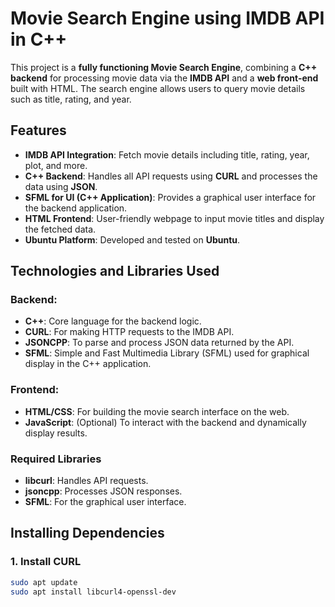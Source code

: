 # Movie Search Engine using IMDB API in C++

This project is a **fully functioning Movie Search Engine**, combining a **C++ backend** for processing movie data via the **IMDB API** and a **web front-end** built with HTML. The search engine allows users to query movie details such as title, rating, and year.

## Features
- **IMDB API Integration**: Fetch movie details including title, rating, year, plot, and more.
- **C++ Backend**: Handles all API requests using **CURL** and processes the data using **JSON**.
- **SFML for UI (C++ Application)**: Provides a graphical user interface for the backend application.
- **HTML Frontend**: User-friendly webpage to input movie titles and display the fetched data.
- **Ubuntu Platform**: Developed and tested on **Ubuntu**.

## Technologies and Libraries Used

### Backend:
- **C++**: Core language for the backend logic.
- **CURL**: For making HTTP requests to the IMDB API.
- **JSONCPP**: To parse and process JSON data returned by the API.
- **SFML**: Simple and Fast Multimedia Library (SFML) used for graphical display in the C++ application.

### Frontend:
- **HTML/CSS**: For building the movie search interface on the web.
- **JavaScript**: (Optional) To interact with the backend and dynamically display results.

### Required Libraries
- **libcurl**: Handles API requests.
- **jsoncpp**: Processes JSON responses.
- **SFML**: For the graphical user interface.

## Installing Dependencies

### 1. Install CURL
```bash
sudo apt update
sudo apt install libcurl4-openssl-dev
